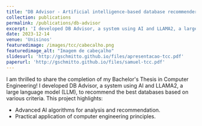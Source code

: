 ```yaml
---
title: "DB Advisor - Artificial intelligence-based database recommender"
collection: publications
permalink: /publications/db-advisor
excerpt: 'I developed DB Advisor, a system using AI and LLAMA2, a large language model (LLM), to recommend the best databases based on various criteria.'
date: 2023-12-14
venue: 'Unisinos'
featuredimage: /images/tcc/cabecalho.png
featuredimage_alt: "Imagem de cabeçalho"
slidesurl: 'http://gschmitto.github.io/files/apresentacao-tcc.pdf'
paperurl: 'http://gschmitto.github.io/files/samuel-tcc.pdf'
---
```

I am thrilled to share the completion of my Bachelor's Thesis in Computer Engineering! I developed DB Advisor, a system using AI and LLAMA2, a large language model (LLM), to recommend the best databases based on various criteria. This project highlights:

- Advanced AI algorithms for analysis and recommendation.
- Practical application of computer engineering principles.
